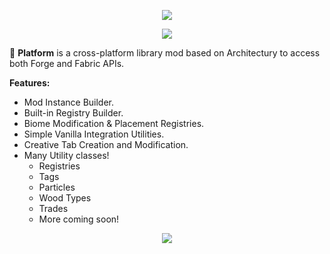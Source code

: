 <div style="text-align: center;">

  ![](https://media.discordapp.net/attachments/911030848432775269/1229223244700057623/Platform.png?ex=662ee65b&is=661c715b&hm=c488c0861de87794d95c9491fd814f877ed131a22ff98e8fb1a100d5de75d70c&=&format=webp&quality=lossless&width=1440&height=380)
  
  ![](https://cdn.discordapp.com/attachments/1123494678365479003/1229261034964127754/image.png?ex=662f098d&is=661c948d&hm=ed46329493ade17828645c32daf53c27bf02c4ffb1105774c79e1137c3fe341f&)

</div>

🚀 **Platform** is a cross-platform library mod based on Architectury to access both Forge and Fabric APIs.

**Features:**
- Mod Instance Builder.
- Built-in Registry Builder.
- Biome Modification & Placement Registries.
- Simple Vanilla Integration Utilities.
- Creative Tab Creation and Modification.
- Many Utility classes!
    - Registries
    - Tags
    - Particles
    - Wood Types
    - Trades
    - More coming soon!

<div style="text-align: center;">

  ![](https://cdn.discordapp.com/attachments/1123494678365479003/1229261034964127754/image.png?ex=662f098d&is=661c948d&hm=ed46329493ade17828645c32daf53c27bf02c4ffb1105774c79e1137c3fe341f&)

</div>